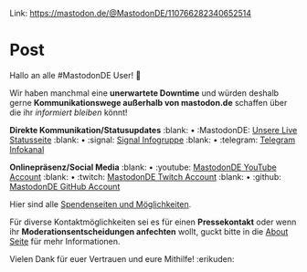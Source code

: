 Link: https://mastodon.de/@MastodonDE/110766282340652514

Post
=======================================
Hallo an alle #MastodonDE User! 👋
 
Wir haben manchmal eine **unerwartete Downtime** und würden deshalb gerne **Kommunikationswege außerhalb von mastodon.de** schaffen über die ihr *informiert bleiben* könnt!

**Direkte Kommunikation/Statusupdates**
:blank: • :MastodonDE: [Unsere Live Statusseite](https://status.mastodon.de)
:blank: • :signal: [Signal Infogruppe](https://signal.group/#CjQKIFMct-WMIEFeKGHvSBUwi4geZr_cXltR1NnY88vP9kdGEhAr6CRNfqONvZB_kngJmLRw)
:blank: • :telegram: [Telegram Infokanal](https://status.mastodon.de)

**Onlinepräsenz/Social Media**
:blank: • :youtube: [MastodonDE YouTube Account](https://www.youtube.com/@Mastodon_DE)
:blank: • :twitch: [MastodonDE Twitch Account](https://www.twitch.tv/Mastodon_DE)
:blank: • :github: [MastodonDE GitHub Account](https://github.com/Mastodon-DE)

Hier sind alle [Spendenseiten und Möglichkeiten](https://mastodon.de/@MastodonDE/111080741382091815).


Für diverse Kontaktmöglichkeiten sei es für einen **Pressekontakt** oder wenn ihr **Moderationsentscheidungen anfechten** wollt, guckt bitte in die [About Seite](https://mastodon.de/about) für mehr Informationen. 

  
Vielen Dank für euer Vertrauen und eure Mithilfe! :erikuden: